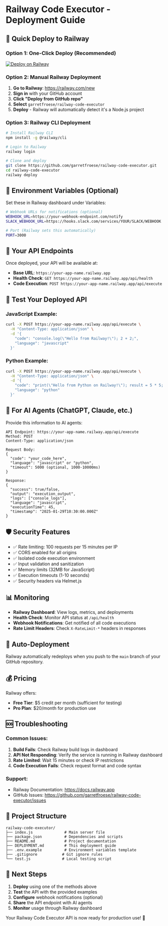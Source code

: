 # Railway Code Executor - Deployment Guide

## 🚀 Quick Deploy to Railway

### Option 1: One-Click Deploy (Recommended)

[![Deploy on Railway](https://railway.app/button.svg)](https://railway.app/template/nodejs?referralCode=alphasec)

### Option 2: Manual Railway Deployment

1. **Go to Railway**: https://railway.com/new
2. **Sign in** with your GitHub account
3. **Click "Deploy from GitHub repo"**
4. **Select** `garretfroese/railway-code-executor`
5. **Deploy** - Railway will automatically detect it's a Node.js project

### Option 3: Railway CLI Deployment

```bash
# Install Railway CLI
npm install -g @railway/cli

# Login to Railway
railway login

# Clone and deploy
git clone https://github.com/garretfroese/railway-code-executor.git
cd railway-code-executor
railway deploy
```

## 🔧 Environment Variables (Optional)

Set these in Railway dashboard under Variables:

```bash
# Webhook URLs for notifications (optional)
WEBHOOK_URL=https://your-webhook-endpoint.com/notify
SLACK_WEBHOOK_URL=https://hooks.slack.com/services/YOUR/SLACK/WEBHOOK

# Port (Railway sets this automatically)
PORT=3000
```

## 📡 Your API Endpoints

Once deployed, your API will be available at:
- **Base URL**: `https://your-app-name.railway.app`
- **Health Check**: `GET https://your-app-name.railway.app/api/health`
- **Code Execution**: `POST https://your-app-name.railway.app/api/execute`

## 🧪 Test Your Deployed API

### JavaScript Example:
```bash
curl -X POST https://your-app-name.railway.app/api/execute \
  -H "Content-Type: application/json" \
  -d '{
    "code": "console.log(\"Hello from Railway!\"); 2 + 2;",
    "language": "javascript"
  }'
```

### Python Example:
```bash
curl -X POST https://your-app-name.railway.app/api/execute \
  -H "Content-Type: application/json" \
  -d '{
    "code": "print(\"Hello from Python on Railway!\"); result = 5 * 5; print(f\"Result: {result}\")",
    "language": "python"
  }'
```

## 🤖 For AI Agents (ChatGPT, Claude, etc.)

Provide this information to AI agents:

```
API Endpoint: https://your-app-name.railway.app/api/execute
Method: POST
Content-Type: application/json

Request Body:
{
  "code": "your_code_here",
  "language": "javascript" or "python",
  "timeout": 5000 (optional, 1000-10000ms)
}

Response:
{
  "success": true/false,
  "output": "execution_output",
  "logs": ["console_logs"],
  "language": "javascript",
  "executionTime": 45,
  "timestamp": "2025-01-29T10:30:00.000Z"
}
```

## 🛡️ Security Features

- ✅ Rate limiting: 100 requests per 15 minutes per IP
- ✅ CORS enabled for all origins
- ✅ Isolated code execution environment
- ✅ Input validation and sanitization
- ✅ Memory limits (32MB for JavaScript)
- ✅ Execution timeouts (1-10 seconds)
- ✅ Security headers via Helmet.js

## 📊 Monitoring

- **Railway Dashboard**: View logs, metrics, and deployments
- **Health Check**: Monitor API status at `/api/health`
- **Webhook Notifications**: Get notified of all code executions
- **Rate Limit Headers**: Check `X-RateLimit-*` headers in responses

## 🔄 Auto-Deployment

Railway automatically redeploys when you push to the `main` branch of your GitHub repository.

## 💰 Pricing

Railway offers:
- **Free Tier**: $5 credit per month (sufficient for testing)
- **Pro Plan**: $20/month for production use

## 🆘 Troubleshooting

### Common Issues:

1. **Build Fails**: Check Railway build logs in dashboard
2. **API Not Responding**: Verify the service is running in Railway dashboard
3. **Rate Limited**: Wait 15 minutes or check IP restrictions
4. **Code Execution Fails**: Check request format and code syntax

### Support:
- Railway Documentation: https://docs.railway.app
- GitHub Issues: https://github.com/garretfroese/railway-code-executor/issues

## 📝 Project Structure

```
railway-code-executor/
├── index.js              # Main server file
├── package.json          # Dependencies and scripts
├── README.md             # Project documentation
├── DEPLOYMENT.md         # This deployment guide
├── .env.example          # Environment variables template
├── .gitignore           # Git ignore rules
└── test.js              # Local testing script
```

## 🎯 Next Steps

1. **Deploy** using one of the methods above
2. **Test** the API with the provided examples
3. **Configure** webhook notifications (optional)
4. **Share** the API endpoint with AI agents
5. **Monitor** usage through Railway dashboard

Your Railway Code Executor API is now ready for production use! 🎉

